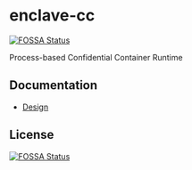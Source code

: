 # enclave-cc
[![FOSSA Status](https://app.fossa.com/api/projects/git%2Bgithub.com%2Fconfidential-containers%2Fenclave-cc.svg?type=shield)](https://app.fossa.com/projects/git%2Bgithub.com%2Fconfidential-containers%2Fenclave-cc?ref=badge_shield)


Process-based Confidential Container Runtime

## Documentation

- [Design](docs/design.md)


## License
[![FOSSA Status](https://app.fossa.com/api/projects/git%2Bgithub.com%2Fconfidential-containers%2Fenclave-cc.svg?type=large)](https://app.fossa.com/projects/git%2Bgithub.com%2Fconfidential-containers%2Fenclave-cc?ref=badge_large)